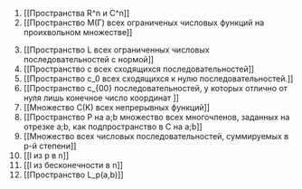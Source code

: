 
1. [[Пространства R^n и  C^n]]
2. [[Пространство М(Г) всех ограниченых числовых функций на проихвольном множестве]]
3) [[Пространство L всех ограниченных числовых последовательностей с нормой]]
4) [[Пространство c всех сходящихся последовательностей]] 
5)  [[Пространство c_0 всех сходящихся к нулю последовательностей.]]
6)  [[Пространство c_{00}  последовательностей, у которых отлично от нуля лишь конечное число координат ]]
7) [[Множество C(K) всех непрерывных функций]] 
8) [[Пространство P на a;b множество всех многочленов, заданных на отрезке a;b, как подпространство в C на a;b]] 
9)  [[Множество всех числовых последовательностей, суммируемых в p-й степени]]
10) [[l из p в n]]
11) [[l из бесконечности в n]]
12) [[Пространство L_p(a,b)]]